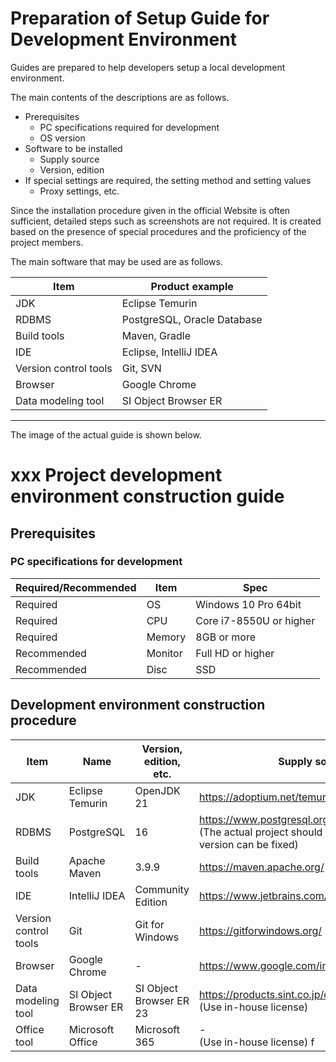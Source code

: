 # Preparation of Setup Guide for Development Environment


Guides are prepared to help developers setup a local development environment.

The main contents of the descriptions are as follows.

- Prerequisites
  - PC specifications required for development
  - OS version
- Software to be installed
  - Supply source
  - Version, edition
- If special settings are required, the setting method and setting values
  - Proxy settings, etc.

Since the installation procedure given in the official Website is often sufficient, 
detailed steps such as screenshots are not required. 
It is created based on the presence of special procedures and the proficiency of the project members.


The main software that may be used are as follows.

| Item                  | Product example                |
|------------------------|-----------------------------|
| JDK                    | Eclipse Temurin             |
| RDBMS                  | PostgreSQL, Oracle Database |
| Build tools           | Maven, Gradle               |
| IDE                    | Eclipse, IntelliJ IDEA      |
| Version control tools   | Git, SVN                    |
| Browser            | Google Chrome               |
| Data modeling tool | SI Object Browser ER        |

-----

The image of the actual guide is shown below.

# xxx Project development environment construction guide

## Prerequisites

### PC specifications for development


| Required/Recommended | Item     | Spec              |
|-----------|----------|-----------------------|
| Required      | OS       | Windows 10 Pro 64bit  |
| Required      | CPU      | Core i7-8550U or higher    |
| Required      | Memory   | 8GB or more              |
| Recommended      | Monitor   | Full HD or higher           |
| Recommended      | Disc | SSD                   |


## Development environment construction procedure

| Item                  | Name                 | Version, edition, etc.  | Supply source                                                                                                            |
|-----------------------|----------------------|-------------------------|--------------------------------------------------------------------------------------------------------------------------|
| JDK                   | Eclipse Temurin      | OpenJDK 21              | https://adoptium.net/temurin/                                                                                            |
| RDBMS                 | PostgreSQL           | 16                      | https://www.postgresql.org/download/windows/ <br> (The actual project should be guided so that the version can be fixed) |
| Build tools           | Apache Maven         | 3.9.9                   | https://maven.apache.org/                                                                                                |
| IDE                   | IntelliJ IDEA        | Community Edition       | https://www.jetbrains.com/idea/                                                                                          |
| Version control tools | Git                  | Git for Windows         | https://gitforwindows.org/                                                                                               |
| Browser               | Google Chrome        | -                       | https://www.google.com/intl/ja/chrome/                                                                                   |
| Data modeling tool    | SI Object Browser ER | SI Object Browser ER 23 | https://products.sint.co.jp/ober/trial <br> (Use in-house license)                                                       |
| Office tool           | Microsoft Office     | Microsoft 365           | - <br> (Use in-house license)                    f                                                                       |

